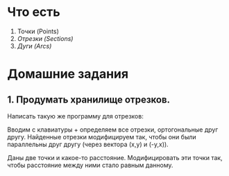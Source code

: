 # Что есть

1. Точки   (Points)
2. _Отрезки (Sections)_
3. _Дуги    (Arcs)_

# Домашние задания

## 1. Продумать хранилище отрезков.
   Написать такую же программу для отрезков:
   
   Вводим с клавиатуры + определяем все отрезки, ортогональные друг другу.
   Найденные отрезки модифицируем так, чтобы они были параллельны друг другу (через вектора (х,у) и (-у,х)).
 
   Даны две точки и какое-то расстояние. Модифицировать эти точки так,
   чтобы расстояние между ними стало равным данному.
